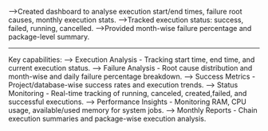 -->Created dashboard to analyse execution start/end times, failure root causes, monthly execution stats.
-->Tracked execution status: success, failed, running, cancelled.
-->Provided month-wise failure percentage and package-level summary.
_______________________________________________________________________________________________________________________________________________________________________________________________________________
Key capabilities:
--> Execution Analysis - Tracking start time, end time, and current execution status.
--> Failure Analysis - Root cause distribution and month-wise and daily failure percentage breakdown.
--> Success Metrics - Project/database-wise success rates and execution trends.
--> Status Monitoring - Real-time tracking of running, canceled, created,failed, and successful executions.
--> Performance Insights - Monitoring RAM, CPU usage, available/used memory for system jobs.
--> Monthly Reports - Chain execution summaries and package-wise execution analysis.


